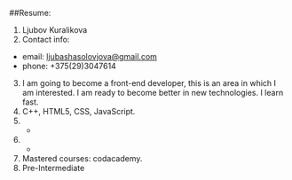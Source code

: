 ##Resume:
1. Ljubov Kuralikova
2. Contact info:
  * email: ljubashasolovjova@gmail.com
  * phone: +375(29)3047614
3. I am going to become a front-end developer, this is an area in which I am interested. I am ready to become better in new technologies. I learn fast.
4. C++, HTML5, CSS, JavaScript.
5. -
6. -
7. Mastered courses: codacademy.
8. Pre-Intermediate
